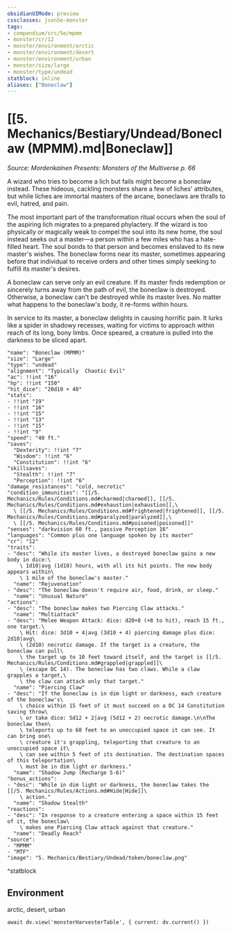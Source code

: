 ```yaml
---
obsidianUIMode: preview
cssclasses: json5e-monster
tags:
- compendium/src/5e/mpmm
- monster/cr/12
- monster/environment/arctic
- monster/environment/desert
- monster/environment/urban
- monster/size/large
- monster/type/undead
statblock: inline
aliases: ["Boneclaw"]
---
```

# [[5. Mechanics/Bestiary/Undead/Boneclaw (MPMM).md|Boneclaw]]
*Source: Mordenkainen Presents: Monsters of the Multiverse p. 66*  

A wizard who tries to become a lich but fails might become a boneclaw instead. These hideous, cackling monsters share a few of liches' attributes, but while liches are immortal masters of the arcane, boneclaws are thralls to evil, hatred, and pain.

The most important part of the transformation ritual occurs when the soul of the aspiring lich migrates to a prepared phylactery. If the wizard is too physically or magically weak to compel the soul into its new home, the soul instead seeks out a master—a person within a few miles who has a hate-filled heart. The soul bonds to that person and becomes enslaved to its new master's wishes. The boneclaw forms near its master, sometimes appearing before that individual to receive orders and other times simply seeking to fulfill its master's desires.

A boneclaw can serve only an evil creature. If its master finds redemption or sincerely turns away from the path of evil, the boneclaw is destroyed. Otherwise, a boneclaw can't be destroyed while its master lives. No matter what happens to the boneclaw's body, it re-forms within hours.

In service to its master, a boneclaw delights in causing horrific pain. It lurks like a spider in shadowy recesses, waiting for victims to approach within reach of its long, bony limbs. Once speared, a creature is pulled into the darkness to be sliced apart.

```statblock
"name": "Boneclaw (MPMM)"
"size": "Large"
"type": "undead"
"alignment": "Typically  Chaotic Evil"
"ac": !!int "16"
"hp": !!int "150"
"hit_dice": "20d10 + 40"
"stats":
- !!int "19"
- !!int "16"
- !!int "15"
- !!int "13"
- !!int "15"
- !!int "9"
"speed": "40 ft."
"saves":
  "Dexterity": !!int "7"
  "Wisdom": !!int "6"
  "Constitution": !!int "6"
"skillsaves":
  "Stealth": !!int "7"
  "Perception": !!int "6"
"damage_resistances": "cold, necrotic"
"condition_immunities": "[[/5. Mechanics/Rules/Conditions.md#charmed|charmed]], [[/5. Mechanics/Rules/Conditions.md#exhaustion|exhaustion]],\
  \ [[/5. Mechanics/Rules/Conditions.md#frightened|frightened]], [[/5. Mechanics/Rules/Conditions.md#paralyzed|paralyzed]],\
  \ [[/5. Mechanics/Rules/Conditions.md#poisoned|poisoned]]"
"senses": "darkvision 60 ft., passive Perception 16"
"languages": "Common plus one language spoken by its master"
"cr": "12"
"traits":
- "desc": "While its master lives, a destroyed boneclaw gains a new body in dice:\
    \ 1d10|avg (1d10) hours, with all its hit points. The new body appears within\
    \ 1 mile of the boneclaw's master."
  "name": "Rejuvenation"
- "desc": "The boneclaw doesn't require air, food, drink, or sleep."
  "name": "Unusual Nature"
"actions":
- "desc": "The boneclaw makes two Piercing Claw attacks."
  "name": "Multiattack"
- "desc": "Melee Weapon Attack: dice: d20+8 (+8 to hit), reach 15 ft., one target.\
    \ Hit: dice: 3d10 + 4|avg (3d10 + 4) piercing damage plus dice: 2d10|avg\
    \ (2d10) necrotic damage. If the target is a creature, the boneclaw can pull\
    \ the target up to 10 feet toward itself, and the target is [[/5. Mechanics/Rules/Conditions.md#grappled|grappled]]\
    \ (escape DC 14). The boneclaw has two claws. While a claw grapples a target,\
    \ the claw can attack only that target."
  "name": "Piercing Claw"
- "desc": "If the boneclaw is in dim light or darkness, each creature of the boneclaw's\
    \ choice within 15 feet of it must succeed on a DC 14 Constitution saving throw\
    \ or take dice: 5d12 + 2|avg (5d12 + 2) necrotic damage.\n\nThe boneclaw then\
    \ teleports up to 60 feet to an unoccupied space it can see. It can bring one\
    \ creature it's grappling, teleporting that creature to an unoccupied space it\
    \ can see within 5 feet of its destination. The destination spaces of this teleportation\
    \ must be in dim light or darkness."
  "name": "Shadow Jump (Recharge 5-6)"
"bonus_actions":
- "desc": "While in dim light or darkness, the boneclaw takes the [[/5. Mechanics/Rules/Actions.md#Hide|Hide]]\
    \ action."
  "name": "Shadow Stealth"
"reactions":
- "desc": "In response to a creature entering a space within 15 feet of it, the boneclaw\
    \ makes one Piercing Claw attack against that creature."
  "name": "Deadly Reach"
"source":
- "MPMM"
- "MTF"
"image": "5. Mechanics/Bestiary/Undead/token/boneclaw.png"
```
^statblock

## Environment

arctic, desert, urban

```dataviewjs
await dv.view('monsterHarvesterTable', { current: dv.current() })
```